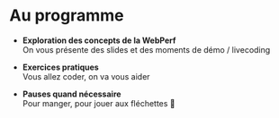 # Au programme

- **Exploration des concepts de la WebPerf**
  <br/>On vous présente des slides et des moments de démo / livecoding

- **Exercices pratiques**
  <br/>Vous allez coder, on va vous aider<br/>

- **Pauses quand nécessaire**
  <br/>Pour manger, pour jouer aux fléchettes 🎯
